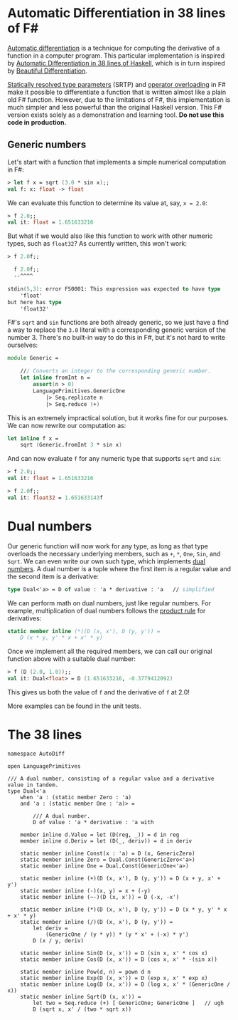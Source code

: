 # Automatic Differentiation in 38 lines of F#

[Automatic differentiation](https://en.wikipedia.org/wiki/Automatic_differentiation) is a technique for computing the
derivative of a function in a computer program. This particular implementation is inspired by [Automatic Differentiation in 38 lines of Haskell](https://gist.github.com/ttesmer/948df432cf46ec6db8c1e83ab59b1b21),
which is in turn inspired by [Beautiful Differentiation](http://conal.net/papers/beautiful-differentiation/beautiful-differentiation-long.pdf).

[Statically resolved type parameters](https://learn.microsoft.com/en-us/dotnet/fsharp/language-reference/generics/statically-resolved-type-parameters)
(SRTP) and [operator overloading](https://learn.microsoft.com/en-us/dotnet/fsharp/language-reference/operator-overloading)
in F# make it possible to differentiate a function that is written almost like a plain old F# function. However, due to the
limitations of F#, this implementation is much simpler and less powerful than the original Haskell version. This F# version
exists solely as a demonstration and learning tool. **Do not use this code in production.**

## Generic numbers

Let's start with a function that implements a simple numerical computation in F#:

```fsharp
> let f x = sqrt (3.0 * sin x);;
val f: x: float -> float
```

We can evaluate this function to determine its value at, say, `x = 2.0`:

```fsharp
> f 2.0;;
val it: float = 1.651633216
```

But what if we would also like this function to work with other numeric types, such as `float32`? As currently written,
this won't work:

```fsharp
> f 2.0f;;

  f 2.0f;;
  --^^^^

stdin(5,3): error FS0001: This expression was expected to have type
    'float'    
but here has type
    'float32'
```

F#'s `sqrt` and `sin` functions are both already generic, so we just have a find a way to replace the `3.0` literal with
a corresponding generic version of the number 3. There's no built-in way to do this in F#, but it's not hard to write
ourselves:

```fsharp
module Generic =

    /// Converts an integer to the corresponding generic number.
    let inline fromInt n =
        assert(n > 0)
        LanguagePrimitives.GenericOne
            |> Seq.replicate n
            |> Seq.reduce (+)
```

This is an extremely impractical solution, but it works fine for our purposes. We can now rewrite our computation as:

```fsharp
let inline f x =
    sqrt (Generic.fromInt 3 * sin x)
```

And can now evaluate `f` for any numeric type that supports `sqrt` and `sin`:

```fsharp
> f 2.0;;
val it: float = 1.651633216

> f 2.0f;;
val it: float32 = 1.651633143f
```

# Dual numbers

Our generic function will now work for any type, as long as that type overloads the necessary underlying members,
such as `+`, `*`, `One`, `Sin`, and `Sqrt`. We can even write our own such type, which implements [dual numbers](https://en.wikipedia.org/wiki/Dual_number).
A dual number is a tuple where the first item is a regular value and the second item is a derivative:

```fsharp
type Dual<'a> = D of value : 'a * derivative : 'a   // simplified
```

We can perform math on dual numbers, just like regular numbers. For example, multiplication of dual numbers follows the
[product rule](https://en.wikipedia.org/wiki/Product_rule) for derivatives:

```fsharp
static member inline (*)(D (x, x'), D (y, y')) =
    D (x * y, y' * x + x' * y)
```

Once we implement all the required members, we can call our original function above with a suitable dual number:

```fsharp
> f (D (2.0, 1.0));;
val it: Dual<float> = D (1.651633216, -0.3779412092)
```

This gives us both the value of `f` and the derivative of `f` at 2.0!

More examples can be found in the unit tests.

# The 38 lines

```fsharp=
namespace AutoDiff

open LanguagePrimitives

/// A dual number, consisting of a regular value and a derivative value in tandem.
type Dual<'a
    when 'a : (static member Zero : 'a)
    and 'a : (static member One : 'a)> =

        /// A dual number.
        D of value : 'a * derivative : 'a with

    member inline d.Value = let (D(reg, _)) = d in reg
    member inline d.Deriv = let (D(_, deriv)) = d in deriv

    static member inline Const(x : 'a) = D (x, GenericZero)
    static member inline Zero = Dual.Const(GenericZero<'a>)
    static member inline One = Dual.Const(GenericOne<'a>)

    static member inline (+)(D (x, x'), D (y, y')) = D (x + y, x' + y')
    static member inline (-)(x, y) = x + (-y)
    static member inline (~-)(D (x, x')) = D (-x, -x')

    static member inline (*)(D (x, x'), D (y, y')) = D (x * y, y' * x + x' * y)
    static member inline (/)(D (x, x'), D (y, y')) =
        let deriv =
            (GenericOne / (y * y)) * (y * x' + (-x) * y')
        D (x / y, deriv)

    static member inline Sin(D (x, x')) = D (sin x, x' * cos x)
    static member inline Cos(D (x, x')) = D (cos x, x' * -(sin x))

    static member inline Pow(d, n) = pown d n
    static member inline Exp(D (x, x')) = D (exp x, x' * exp x)
    static member inline Log(D (x, x')) = D (log x, x' * (GenericOne / x))
    static member inline Sqrt(D (x, x')) =
        let two = Seq.reduce (+) [ GenericOne; GenericOne ]   // ugh
        D (sqrt x, x' / (two * sqrt x))
```